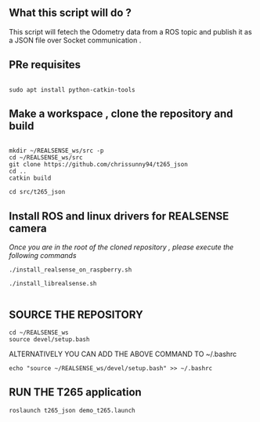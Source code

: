 ## What this script will do ?


This script will fetech the Odometry data from a ROS topic and publish it as a JSON file over  Socket communication .


## PRe requisites

```

sudo apt install python-catkin-tools
```



## Make a workspace , clone the repository and build



```

mkdir ~/REALSENSE_ws/src -p
cd ~/REALSENSE_ws/src
git clone https://github.com/chrissunny94/t265_json
cd ..
catkin build

cd src/t265_json

```




## Install ROS and linux drivers for REALSENSE camera

*Once you are in the root of the cloned repository , please execute the following commands*

```
./install_realsense_on_raspberry.sh

./install_librealsense.sh
 
```









##  SOURCE THE REPOSITORY

```
cd ~/REALSENSE_ws
source devel/setup.bash
```




ALTERNATIVELY YOU CAN ADD THE ABOVE COMMAND TO ~/.bashrc

```
echo "source ~/REALSENSE_ws/devel/setup.bash" >> ~/.bashrc
```


## RUN THE T265 application


```
roslaunch t265_json demo_t265.launch

```
































